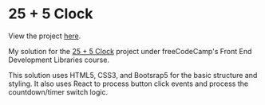 # 25 + 5 Clock

View the project [here](https://mystifying-booth-451e8d.netlify.app/).

 My solution for the [25 + 5 Clock](https://www.freecodecamp.org/learn/front-end-development-libraries/front-end-development-libraries-projects/build-a-25--5-clock) project under freeCodeCamp's Front End Development Libraries course.

 This solution uses HTML5, CSS3, and Bootsrap5 for the basic structure and styling. It also uses React to process button click events and process the countdown/timer switch logic.
